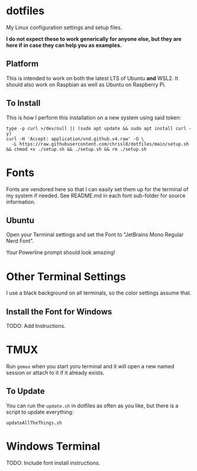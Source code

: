 # dotfiles
My Linux configuration settings and setup files.

**I do not expect these to work generically for anyone else, but they are here if in case they can help you as examples.**

## Platform

This is intended to work on both the latest LTS of Ubuntu **and** WSL2.
It should also work on Raspbian as well as Ubuntu on Raspberry Pi.

## To Install

This is how I perform this installation on a new system using said token:  

```shell
type -p curl >/dev/null || (sudo apt update && sudo apt install curl -y)
curl -H 'Accept: application/vnd.github.v4.raw' -O \
  -L https://raw.githubusercontent.com/chrisl8/dotfiles/main/setup.sh && chmod +x ./setup.sh && ./setup.sh && rm ./setup.sh
```


# Fonts

Fonts are vendored here so that I can easily set them up for the terminal of my system if needed.
See README.md in each font sub-folder for source information.

## Ubuntu

Open your Terminal settings and set the Font to "JetBrains Mono Regular Nerd Font".

Your Powerline prompt should look amazing!

# Other Terminal Settings

I use a black background on all terminals, so the color settings assume that.

## Install the Font for Windows

TODO: Add Instructions.

# TMUX

Run `gomux` when you start yoru terminal and it will open a new named session or attach to it if it already exists.

## To Update

You can run the `update.sh` in dotfiles as often as you like,
but there is a script to update everything:

```shell
updateAllTheThings.sh
```

# Windows Terminal

TODO: Include font install instructions.